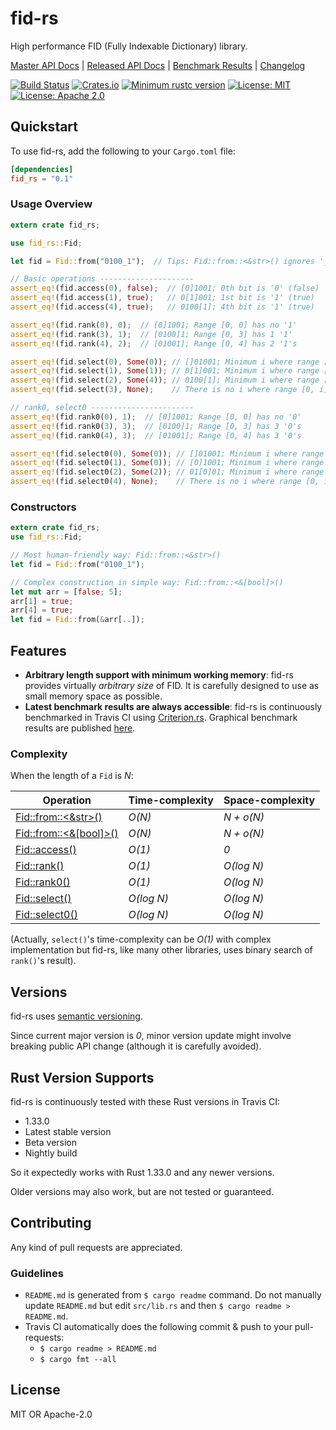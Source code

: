 # fid-rs

High performance FID (Fully Indexable Dictionary) library.

[Master API Docs](https://laysakura.github.io/fid-rs/fid_rs/)
|
[Released API Docs](https://docs.rs/crate/fid_rs)
|
[Benchmark Results](https://laysakura.github.io/fid-rs/criterion/report/)
|
[Changelog](https://github.com/laysakura/fid-rs/blob/master/CHANGELOG.md)

[![Build Status](https://travis-ci.com/laysakura/fid-rs.svg?branch=master)](https://travis-ci.com/laysakura/fid-rs)
[![Crates.io](https://img.shields.io/crates/v/fid_rs.svg)](https://crates.io/crates/fid_rs)
[![Minimum rustc version](https://img.shields.io/badge/rustc-1.33+-lightgray.svg)](https://github.com/laysakura/fid-rs#rust-version-supports)
[![License: MIT](https://img.shields.io/badge/license-MIT-blue.svg)](https://github.com/laysakura/fid-rs/blob/master/LICENSE-MIT)
[![License: Apache 2.0](https://img.shields.io/badge/license-Apache_2.0-blue.svg)](https://github.com/laysakura/fid-rs/blob/master/LICENSE-APACHE)

## Quickstart

To use fid-rs, add the following to your `Cargo.toml` file:

```toml
[dependencies]
fid_rs = "0.1"
```

### Usage Overview

```rust
extern crate fid_rs;

use fid_rs::Fid;

let fid = Fid::from("0100_1");  // Tips: Fid::from::<&str>() ignores '_'.

// Basic operations ---------------------
assert_eq!(fid.access(0), false);  // [0]1001; 0th bit is '0' (false)
assert_eq!(fid.access(1), true);   // 0[1]001; 1st bit is '1' (true)
assert_eq!(fid.access(4), true);   // 0100[1]; 4th bit is '1' (true)

assert_eq!(fid.rank(0), 0);  // [0]1001; Range [0, 0] has no '1'
assert_eq!(fid.rank(3), 1);  // [0100]1; Range [0, 3] has 1 '1'
assert_eq!(fid.rank(4), 2);  // [01001]; Range [0, 4] has 2 '1's

assert_eq!(fid.select(0), Some(0)); // []01001; Minimum i where range [0, i] has 0 '1's is i=0
assert_eq!(fid.select(1), Some(1)); // 0[1]001; Minimum i where range [0, i] has 1 '1's is i=1
assert_eq!(fid.select(2), Some(4)); // 0100[1]; Minimum i where range [0, i] has 2 '1's is i=4
assert_eq!(fid.select(3), None);    // There is no i where range [0, i] has 3 '1's

// rank0, select0 -----------------------
assert_eq!(fid.rank0(0), 1);  // [0]1001; Range [0, 0] has no '0'
assert_eq!(fid.rank0(3), 3);  // [0100]1; Range [0, 3] has 3 '0's
assert_eq!(fid.rank0(4), 3);  // [01001]; Range [0, 4] has 3 '0's

assert_eq!(fid.select0(0), Some(0)); // []01001; Minimum i where range [0, i] has 0 '0's is i=0
assert_eq!(fid.select0(1), Some(0)); // [0]1001; Minimum i where range [0, i] has 1 '0's is i=0
assert_eq!(fid.select0(2), Some(2)); // 01[0]01; Minimum i where range [0, i] has 2 '0's is i=2
assert_eq!(fid.select0(4), None);    // There is no i where range [0, i] has 4 '0's
```

### Constructors

```rust
extern crate fid_rs;
use fid_rs::Fid;

// Most human-friendly way: Fid::from::<&str>()
let fid = Fid::from("0100_1");

// Complex construction in simple way: Fid::from::<&[bool]>()
let mut arr = [false; 5];
arr[1] = true;
arr[4] = true;
let fid = Fid::from(&arr[..]);
```

## Features

- **Arbitrary length support with minimum working memory**: fid-rs provides virtually _arbitrary size_ of FID. It is carefully designed to use as small memory space as possible.
- **Latest benchmark results are always accessible**: fid-rs is continuously benchmarked in Travis CI using [Criterion.rs](https://crates.io/crates/criterion). Graphical benchmark results are published [here](https://laysakura.github.io/fid-rs/criterion/report/).

### Complexity

When the length of a `Fid` is _N_:

| Operation | Time-complexity | Space-complexity |
|-----------|-----------------|------------------|
| [Fid::from::<&str>()](https://laysakura.github.io/fid-rs/fid_rs/fid/struct.Fid.html#implementations) | _O(N)_ | _N + o(N)_ |
| [Fid::from::<&[bool]>()](https://laysakura.github.io/fid-rs/fid_rs/fid/struct.Fid.html#implementations) | _O(N)_ | _N + o(N)_ |
| [Fid::access()](https://laysakura.github.io/fid-rs/fid_rs/fid/struct.Fid.html#method.access) | _O(1)_ | _0_ |
| [Fid::rank()](https://laysakura.github.io/fid-rs/fid_rs/fid/struct.Fid.html#method.rank) | _O(1)_ | _O(log N)_ |
| [Fid::rank0()](https://laysakura.github.io/fid-rs/fid_rs/fid/struct.Fid.html#method.rank0) | _O(1)_ | _O(log N)_ |
| [Fid::select()](https://laysakura.github.io/fid-rs/fid_rs/fid/struct.Fid.html#method.select) | _O(log N)_ | _O(log N)_ |
| [Fid::select0()](https://laysakura.github.io/fid-rs/fid_rs/fid/struct.Fid.html#method.select0) | _O(log N)_ | _O(log N)_ |

(Actually, `select()`'s time-complexity can be _O(1)_ with complex implementation but fid-rs, like many other libraries, uses binary search of `rank()`'s result).

## Versions
fid-rs uses [semantic versioning](http://semver.org/spec/v2.0.0.html).

Since current major version is _0_, minor version update might involve breaking public API change (although it is carefully avoided).

## Rust Version Supports

fid-rs is continuously tested with these Rust versions in Travis CI:

- 1.33.0
- Latest stable version
- Beta version
- Nightly build

So it expectedly works with Rust 1.33.0 and any newer versions.

Older versions may also work, but are not tested or guaranteed.

## Contributing

Any kind of pull requests are appreciated.

### Guidelines

- `README.md` is generated from `$ cargo readme` command. Do not manually update `README.md` but edit `src/lib.rs` and then `$ cargo readme > README.md`.
- Travis CI automatically does the following commit & push to your pull-requests:
    - `$ cargo readme > README.md`
    - `$ cargo fmt --all`

## License

MIT OR Apache-2.0
